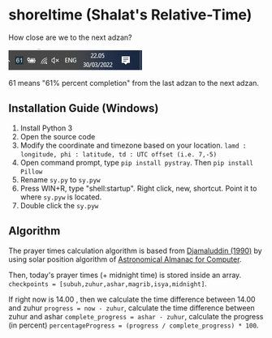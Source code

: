 # shoreltime (Shalat's Relative-Time)
How close are we to the next adzan?

![alt text](https://github.com/altilunium/shoreltime/blob/main/demo.png?raw=true "Logo Title Text 1")

61 means "61% percent completion" from the last adzan to the next adzan. 

## Installation Guide (Windows)
1. Install Python 3
2. Open the source code
3. Modify the coordinate and timezone based on your location.  `lamd : longitude, phi : latitude, td : UTC offset (i.e. 7,-5)` 
5. Open command prompt, type `pip install pystray`. Then `pip install Pillow`
7. Rename `sy.py` to `sy.pyw`
8. Press WIN+R, type "shell:startup". Right click, new, shortcut. Point it to where `sy.pyw` is located.
9. Double click the `sy.pyw`


## Algorithm
The prayer times calculation algorithm is based from [Djamaluddin (1990)](https://tdjamaluddin.wordpress.com/2010/12/09/program-jadwal-shalat/) by using solar position algorithm of [Astronomical Almanac for Computer](https://tdjamaluddin.wordpress.com/2010/12/09/program-jadwal-shalat/#comment-11720).

Then, today's prayer times (+ midnight time) is stored inside an array. `checkpoints = [subuh,zuhur,ashar,magrib,isya,midnight]`. 

If right now is 14.00 , then we calculate the time difference between 14.00 and zuhur `progress = now - zuhur`, calculate the time difference between zuhur and ashar `complete_progress = ashar - zuhur`, calculate the progress (in percent) `percentageProgress = (progress / complete_progress) * 100`.

